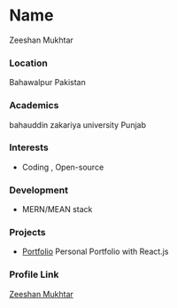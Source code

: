 # Name

Zeeshan Mukhtar

### Location

Bahawalpur Pakistan

### Academics

bahauddin zakariya university Punjab

### Interests

- Coding , Open-source

### Development

- MERN/MEAN stack

### Projects

- [Portfolio](https://zeeshan-resume.netlify.app/) Personal Portfolio with React.js

### Profile Link

[Zeeshan Mukhtar](https://github.com/ZeeshanMukhtar1)
